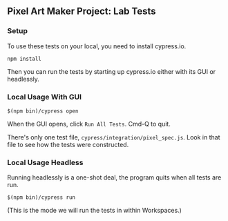 ## Pixel Art Maker Project: Lab Tests

### Setup

To use these tests on your local, you need to install cypress.io.

`npm install`

Then you can run the tests by starting up cypress.io either with its GUI or headlessly.

### Local Usage With GUI

`$(npm bin)/cypress open`

When the GUI opens, click `Run All Tests`. Cmd-Q to quit.

There's only one test file, `cypress/integration/pixel_spec.js`. Look in that file to see how the tests were constructed.

### Local Usage Headless

Running headlessly is a one-shot deal, the program quits when all tests are run.

`$(npm bin)/cypress run`

(This is the mode we will run the tests in within Workspaces.)



